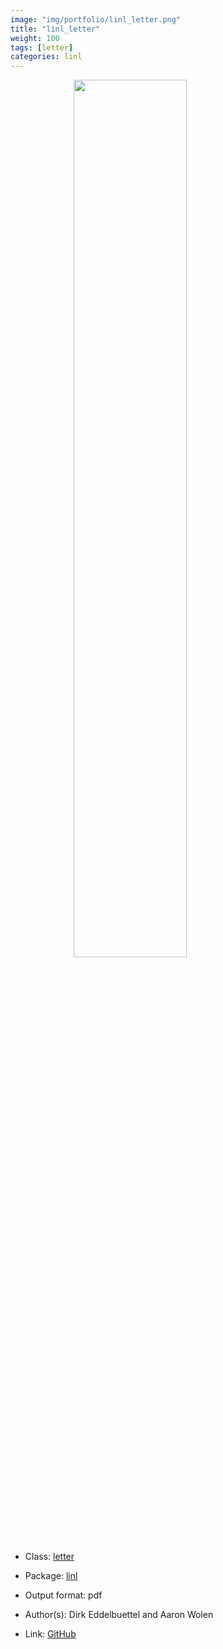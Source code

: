 ```yaml
---
image: "img/portfolio/linl_letter.png"
title: "linl_letter"
weight: 100
tags: [letter]
categories: linl
---
```




<!--more-->

<a href="../../img/portfolio/linl_letter.png"><img class = "jf-image-shadow" src="../../img/portfolio/linl_letter.png" style="display: block; margin: auto;" width="60%"></a>

- Class: [letter](../../tags/letter)
- Package: [linl](linl)
- Output format: pdf

- Author(s): Dirk Eddelbuettel and Aaron Wolen
- Link: [GitHub](https://github.com/eddelbuettel/linl)


